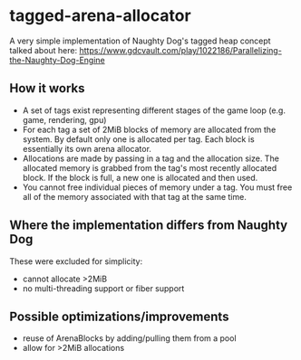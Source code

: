 # tagged-arena-allocator
A very simple implementation of Naughty Dog's tagged heap concept talked about here: https://www.gdcvault.com/play/1022186/Parallelizing-the-Naughty-Dog-Engine

## How it works
 * A set of tags exist representing different stages of the game loop (e.g. game, rendering, gpu)
 * For each tag a set of 2MiB blocks of memory are allocated from the system. By default only
     one is allocated per tag. Each block is essentially its own arena allocator.
 * Allocations are made by passing in a tag and the allocation size. The allocated memory is
     grabbed from the tag's most recently allocated block. If the block is full, a new one is
     allocated and then used.
 * You cannot free individual pieces of memory under a tag. You must free all of the memory
     associated with that tag at the same time.

## Where the implementation differs from Naughty Dog
These were excluded for simplicity:
 * cannot allocate >2MiB
 * no multi-threading support or fiber support

## Possible optimizations/improvements
 * reuse of ArenaBlocks by adding/pulling them from a pool
 * allow for >2MiB allocations